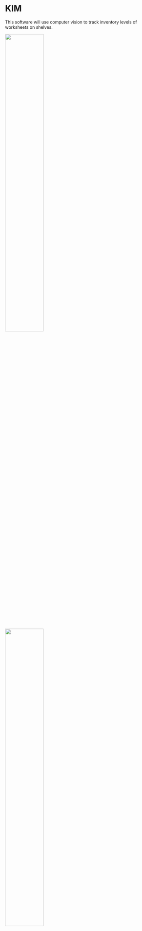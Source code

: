 # KIM
This software will use computer vision to track inventory levels of worksheets on shelves.


<img src="https://user-images.githubusercontent.com/90977640/217637756-189ad4de-6a8b-4ca9-ae20-255621feb035.jpg" width=50% height=50%>

<img src="https://user-images.githubusercontent.com/90977640/217637760-97a634ab-3752-444c-a183-8845447a2801.jpg" width=50% height=50%>
